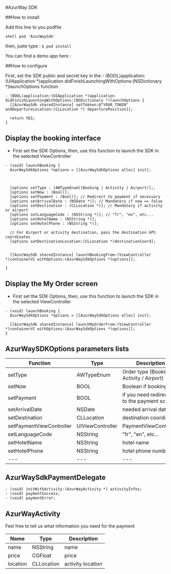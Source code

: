 #AzurWay SDK

##How to install

Add this line to you podfile

``shell
pod 'AzurWaySdk'
``

then, juste type :
``
$ pod install
``

You can find a demo app here : 

##How to configure

First, set the SDK public and secret key in the - (BOOL)application:(UIApplication *)application didFinishLaunchingWithOptions:(NSDictionary *)launchOptions function
```obj-c
- (BOOL)application:(UIApplication *)application didFinishLaunchingWithOptions:(NSDictionary *)launchOptions {
  [[AzurWaySdk sharedInstance] setTokken:@"YOUR_TOKEN" andDepartureLocation:(CLLocation *) departurePosition]];

  return YES;
}
```

## Display the booking interface

- First set the SDK Options, then, use this function to launch the SDK in the selected ViewController
```obj-c
- (void) launchBooking {
  AzurWaySdkOptions *options = [[AzurWaySdkOptions alloc] init];
  
  
   
  [options setType : (AWTypeEnum)(Booking | Activity | Airport)];,
  [options setNow : (Bool)];
  [options setPayment : (Bool)]; // Redirect to payment if necessary
  [options setArrivalDate : (NSDate *)]; // Mandatory if now == false
  [options setDestination : (CLLocation *)]; // Mandatory if activity or airport
  [options setLanguageCode : (NSString *)]; // "fr", "en", etc...
  [options setHotelName : (NSString *)];
  [options setHotelPhone : (NSString *)];

  // For Airport or activity destination, pass the destination GPS coordinates 
  [options setDestinationLocation:(CLLocation *)destinationCoord];
  

  [[AzurWaySdk sharedInstance] launchBookingFrom:(ViewController *)containerVC withOptions:(AzurWaySdkOptions *)options]];

}
```

## Display the My Order screen

- First set the SDK Options, then, use this function to launch the SDK in the selected ViewController
```obj-c
- (void) launchBooking {
  AzurWaySdkOptions *options = [[AzurWaySdkOptions alloc] init];
  
  [[AzurWaySdk sharedInstance] launchMyOrderFrom:(ViewController *)containerVC withOptions:(AzurWaySdkOptions *)options]];
}
```

## AzurWaySDKOptions parameters lists


| Function  |  Type |  Description |
|---|---|---|
| setType  | AWTypeEnum  |  Order type (Booking / Activity / Airport) |
| setNow  | BOOL  |  Boolean if booking now |
| setPayment  |  BOOL |  if you need redirection to the payment screen |
| setArrivalDate  |  NSDate |  needed arrival date |
| setDestination  |  CLLocation | destination coordinates  |
| setPaymentViewController | UIViewController<AzurWaySdkPaymentDelegate> | PaymentViewController |
| setLanguageCode | NSString | "fr", "en", etc... |
| setHotelName | NSString | hotel name |
| setHotelPhone | NSString | hotel phone number|
|---|---|---|
## AzurWaySdkPaymentDelegate

``` obj-c
- (void) initWithActivity:(AzurWayActivity *) activityInfos;
- (void) paymentSuccess;
- (void) paymentError;
```

## AzurWayActivity

Feel free to tell us what information you need for the payment

| Name | Type | Description | 
|---|---|---|
| name | NSString | name |
| price | CGFloat | price |
| location | CLLocation | activity location |
